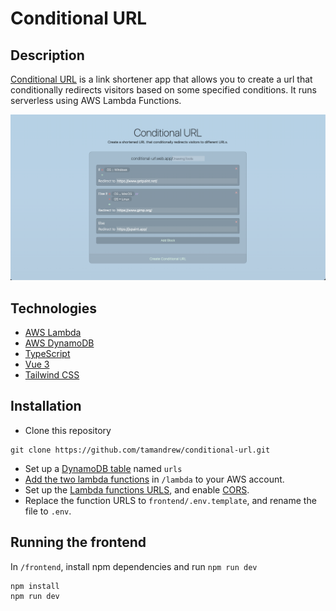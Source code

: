 # Conditional URL

## Description
[Conditional URL](https://conditionalurl.web.app) is a link shortener app that allows you to create a url that conditionally redirects visitors based on some specified conditions. It runs serverless using AWS Lambda Functions.

![Conditional URL](demo.png)

## Technologies
- [AWS Lambda](https://aws.amazon.com/lambda/)
- [AWS DynamoDB](https://aws.amazon.com/dynamodb/)
- [TypeScript](https://www.typescriptlang.org/download)
- [Vue 3](https://v3.vuejs.org/guide/introduction.html)
- [Tailwind CSS](https://tailwindcss.com/docs/guides/create-react-app)

## Installation
- Clone this repository 
```
git clone https://github.com/tamandrew/conditional-url.git
```
- Set up a [DynamoDB table](https://docs.aws.amazon.com/amazondynamodb/latest/developerguide/GettingStarted.NodeJs.html) named `urls`
- [Add the two lambda functions](https://docs.aws.amazon.com/lambda/latest/dg/getting-started.html) in `/lambda` to your AWS account.
- Set up the [Lambda functions URLS](https://docs.aws.amazon.com/lambda/latest/dg/lambda-urls.html), and enable [CORS](https://docs.aws.amazon.com/lambda/latest/dg/urls-configuration.html#urls-cors). 
- Replace the function URLS to `frontend/.env.template`, and rename the file to `.env`. 



## Running the frontend
In `/frontend`, install npm dependencies and run `npm run dev`
```
npm install
npm run dev
```
